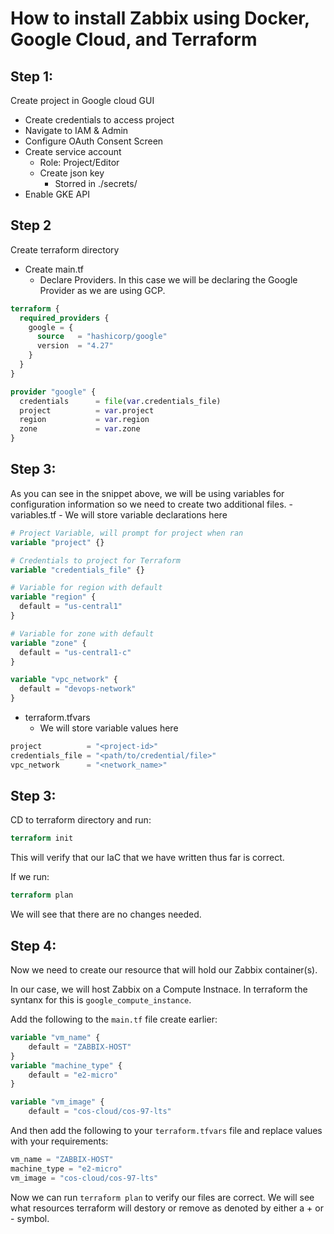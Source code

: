 <h1>How to install Zabbix using Docker, Google Cloud, and Terraform</h>

<h2>Step 1:</h2> 

Create project in Google cloud GUI
- Create credentials to access project 
- Navigate to IAM & Admin
- Configure OAuth Consent Screen
- Create service account
    - Role: Project/Editor
    - Create json key
        - Storred in ./secrets/
- Enable GKE API

<h2>Step 2</h2>

Create terraform directory 
- Create main.tf
    - Declare Providers. In this case we will be declaring the Google Provider as we are using GCP.      

```terraform
terraform {
  required_providers {
    google = {
      source   = "hashicorp/google"
      version  = "4.27"
    }
  }
}

provider "google" {
  credentials      = file(var.credentials_file)
  project          = var.project
  region           = var.region
  zone             = var.zone
}
```
<h2>Step 3:</h2>

As you can see in the snippet above, we will be using variables for configuration information so we need to create two additional files. 
    - variables.tf
        - We will store variable declarations here 

```terraform
# Project Variable, will prompt for project when ran
variable "project" {}

# Credentials to project for Terraform
variable "credentials_file" {}

# Variable for region with default 
variable "region" {
  default = "us-central1"
}

# Variable for zone with default 
variable "zone" {
  default = "us-central1-c"
}

variable "vpc_network" {
  default = "devops-network"
}
```

- terraform.tfvars
    - We will store variable values here 
```terraform
project          = "<project-id>"
credentials_file = "<path/to/credential/file>"
vpc_network      = "<network_name>"
```

<h2>Step 3:</h2>

CD to terraform directory and run:
```terraform
terraform init
```
This will verify that our IaC that we have written thus far is correct.

If we run: 
```terraform
terraform plan 
```
We will see that there are no changes needed. 

<h2>Step 4:</h2>

Now we need to create our resource that will hold our Zabbix container(s).

In our case, we will host Zabbix on a Compute Instnace. In terraform the syntanx for this is `google_compute_instance`.

Add the following to the `main.tf` file create earlier:

```terraform 
variable "vm_name" {
    default = "ZABBIX-HOST"
}
variable "machine_type" {
    default = "e2-micro"
}

variable "vm_image" {
    default = "cos-cloud/cos-97-lts"
```

And then add the following to your `terraform.tfvars` file and replace values with your requirements:

```terraform 
vm_name = "ZABBIX-HOST"
machine_type = "e2-micro"
vm_image = "cos-cloud/cos-97-lts"
```

Now we can run `terraform plan` to verify our files are correct. We will see what resources terraform will destory or remove as denoted by either a + or - symbol.

<!-- Need to create storage resources to store zabbix data -->